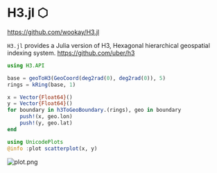 # H3.jl ⬡

<https://github.com/wookay/H3.jl>

`H3.jl` provides a Julia version of H3, Hexagonal hierarchical geospatial indexing system. https://github.com/uber/h3

```julia
using H3.API

base = geoToH3(GeoCoord(deg2rad(0), deg2rad(0)), 5)
rings = kRing(base, 1)

x = Vector{Float64}()
y = Vector{Float64}()
for boundary in h3ToGeoBoundary.(rings), geo in boundary
    push!(x, geo.lon)
    push!(y, geo.lat)
end

using UnicodePlots
@info :plot scatterplot(x, y)
```
![plot.png](https://wookay.github.io/docs/H3.jl/assets/h3/plot.png)
